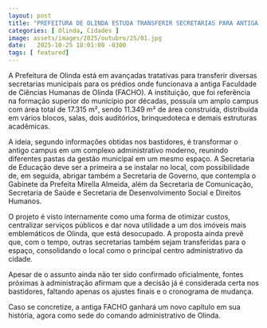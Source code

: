 ```yaml
---
layout: post
title: "PREFEITURA DE OLINDA ESTUDA TRANSFERIR SECRETARIAS PARA ANTIGA SEDE DA FACHO"
categories: [ Olinda, Cidades ]
image: assets/images/2025/outubro/25/01.jpg
date:   2025-10-25 18:01:00 -0300
tags: [ featured]
---
```

A Prefeitura de Olinda está em avançadas tratativas para transferir diversas secretarias municipais para os prédios onde funcionava a antiga Faculdade de Ciências Humanas de Olinda (FACHO). A instituição, que foi referência na formação superior do município por décadas, possuía um amplo campus com área total de 17.315 m², sendo 11.349 m² de área construída, distribuída em vários blocos, salas, dois auditórios, brinquedoteca e demais estruturas acadêmicas.

A ideia, segundo informações obtidas nos bastidores, é transformar o antigo campus em um complexo administrativo moderno, reunindo diferentes pastas da gestão municipal em um mesmo espaço. A Secretaria de Educação deve ser a primeira a se instalar no local, com possibilidade de, em seguida, abrigar também a Secretaria de Governo, que contempla o Gabinete da Prefeita Mirella Almeida, além da Secretaria de Comunicação, Secretaria de Saúde e Secretaria de Desenvolvimento Social e Direitos Humanos.

O projeto é visto internamente como uma forma de otimizar custos, centralizar serviços públicos e dar nova utilidade a um dos imóveis mais emblemáticos de Olinda, que está desocupado. A proposta ainda prevê que, com o tempo, outras secretarias também sejam transferidas para o espaço, consolidando o local como o principal centro administrativo da cidade.

Apesar de o assunto ainda não ter sido confirmado oficialmente, fontes próximas à administração afirmam que a decisão já é considerada certa nos bastidores, faltando apenas os ajustes finais e o cronograma de mudança.

Caso se concretize, a antiga FACHO ganhará um novo capítulo em sua história, agora como sede do comando administrativo de Olinda.